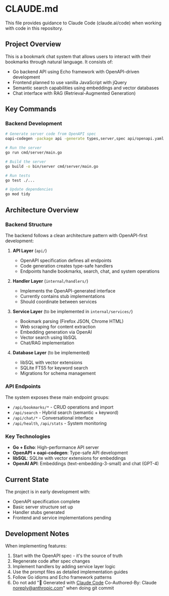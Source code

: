 # CLAUDE.md

This file provides guidance to Claude Code (claude.ai/code) when working with code in this repository.

## Project Overview

This is a bookmark chat system that allows users to interact with their bookmarks through natural language. It consists of:
- Go backend API using Echo framework with OpenAPI-driven development
- Frontend planned to use vanilla JavaScript with jQuery
- Semantic search capabilities using embeddings and vector databases
- Chat interface with RAG (Retrieval-Augmented Generation)

## Key Commands

### Backend Development
```bash
# Generate server code from OpenAPI spec
oapi-codegen -package api -generate types,server,spec api/openapi.yaml > api/generated/server.gen.go

# Run the server
go run cmd/server/main.go

# Build the server
go build -o bin/server cmd/server/main.go

# Run tests
go test ./...

# Update dependencies
go mod tidy
```

## Architecture Overview

### Backend Structure
The backend follows a clean architecture pattern with OpenAPI-first development:

1. **API Layer** (`api/`)
   - OpenAPI specification defines all endpoints
   - Code generation creates type-safe handlers
   - Endpoints handle bookmarks, search, chat, and system operations

2. **Handler Layer** (`internal/handlers/`)
   - Implements the OpenAPI-generated interface
   - Currently contains stub implementations
   - Should coordinate between services

3. **Service Layer** (to be implemented in `internal/services/`)
   - Bookmark parsing (Firefox JSON, Chrome HTML)
   - Web scraping for content extraction
   - Embedding generation via OpenAI
   - Vector search using libSQL
   - Chat/RAG implementation

4. **Database Layer** (to be implemented)
   - libSQL with vector extensions
   - SQLite FTS5 for keyword search
   - Migrations for schema management

### API Endpoints
The system exposes these main endpoint groups:
- `/api/bookmarks/*` - CRUD operations and import
- `/api/search` - Hybrid search (semantic + keyword)
- `/api/chat/*` - Conversational interface
- `/api/health`, `/api/stats` - System monitoring

### Key Technologies
- **Go + Echo**: High-performance API server
- **OpenAPI + oapi-codegen**: Type-safe API development
- **libSQL**: SQLite with vector extensions for embeddings
- **OpenAI API**: Embeddings (text-embedding-3-small) and chat (GPT-4)

## Current State

The project is in early development with:
- OpenAPI specification complete
- Basic server structure set up
- Handler stubs generated
- Frontend and service implementations pending

## Development Notes

When implementing features:
1. Start with the OpenAPI spec - it's the source of truth
2. Regenerate code after spec changes
3. Implement handlers by adding service layer logic
4. Use the prompt files as detailed implementation guides
5. Follow Go idioms and Echo framework patterns
6. Do not add "🤖 Generated with [Claude Code](https://claude.ai/code) Co-Authored-By: Claude <noreply@anthropic.com>" when doing git commit